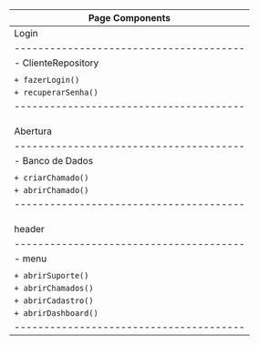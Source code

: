 |           Page Components             |
|---------------------------------------|
|                Login                  |
|---------------------------------------|
| - ClienteRepository                   |
|                                       |
| `+ fazerLogin()`                      |
| `+ recuperarSenha()`                  |
|---------------------------------------|
|                                       |
|                                       |
|                                       |
|              Abertura                 |
|---------------------------------------|
| - Banco de Dados                      |
|                                       |
| `+ criarChamado()`                    |
| `+ abrirChamado()`                    |
|---------------------------------------|
|                                       |
|                                       |
|                                       |
|                header                 |
|---------------------------------------|
| - menu                                |
|                                       |
| `+ abrirSuporte()`                    |
| `+ abrirChamados()`                   |
| `+ abrirCadastro()`                   |
| `+ abrirDashboard()`                  |
|---------------------------------------|

